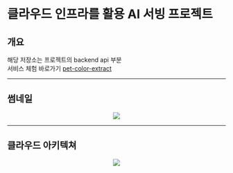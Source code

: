 # 클라우드 인프라를 활용 AI 서빙 프로젝트
## 개요  
해당 저장소는 프로젝트의 backend api 부분  
서비스 체험 바로가기 [pet-color-extract](https://dv9a0armtnsqn.cloudfront.net/)

---
## 썸네일  
<p align="center">
    <img src = "https://github.com/Junepp/pet-color-api/assets/82352056/992d7c66-a03e-4636-9a9c-fb5a924e8fe4">
</p>  

---  
## 클라우드 아키텍쳐
<p align="center">
    <img src = "https://github.com/Junepp/pet-color-api/assets/82352056/21edf07c-9391-417d-bbb6-8af02258d2aa">
</p>  
